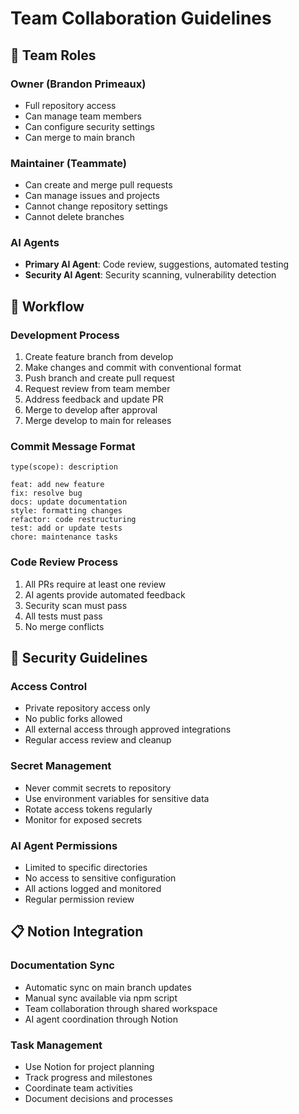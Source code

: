 
# Team Collaboration Guidelines

## 🤝 Team Roles

### Owner (Brandon Primeaux)
- Full repository access
- Can manage team members
- Can configure security settings
- Can merge to main branch

### Maintainer (Teammate)
- Can create and merge pull requests
- Can manage issues and projects
- Cannot change repository settings
- Cannot delete branches

### AI Agents
- **Primary AI Agent**: Code review, suggestions, automated testing
- **Security AI Agent**: Security scanning, vulnerability detection

## 🔄 Workflow

### Development Process
1. Create feature branch from develop
2. Make changes and commit with conventional format
3. Push branch and create pull request
4. Request review from team member
5. Address feedback and update PR
6. Merge to develop after approval
7. Merge develop to main for releases

### Commit Message Format
```
type(scope): description

feat: add new feature
fix: resolve bug
docs: update documentation
style: formatting changes
refactor: code restructuring
test: add or update tests
chore: maintenance tasks
```

### Code Review Process
1. All PRs require at least one review
2. AI agents provide automated feedback
3. Security scan must pass
4. All tests must pass
5. No merge conflicts

## 🔐 Security Guidelines

### Access Control
- Private repository access only
- No public forks allowed
- All external access through approved integrations
- Regular access review and cleanup

### Secret Management
- Never commit secrets to repository
- Use environment variables for sensitive data
- Rotate access tokens regularly
- Monitor for exposed secrets

### AI Agent Permissions
- Limited to specific directories
- No access to sensitive configuration
- All actions logged and monitored
- Regular permission review

## 📋 Notion Integration

### Documentation Sync
- Automatic sync on main branch updates
- Manual sync available via npm script
- Team collaboration through shared workspace
- AI agent coordination through Notion

### Task Management
- Use Notion for project planning
- Track progress and milestones
- Coordinate team activities
- Document decisions and processes
